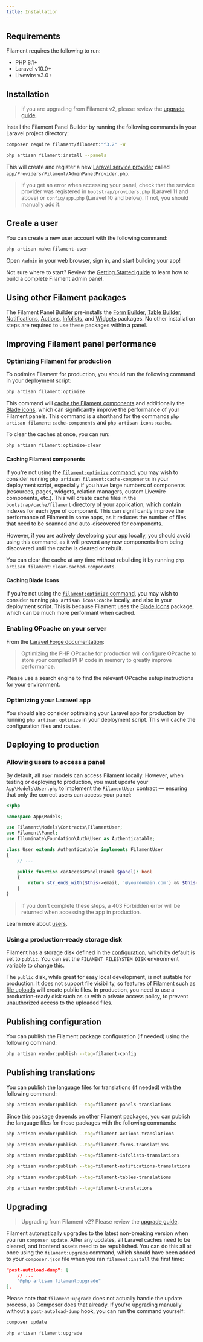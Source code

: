 ```yaml
---
title: Installation
---
```


## Requirements

Filament requires the following to run:

- PHP 8.1+
- Laravel v10.0+
- Livewire v3.0+

## Installation

> If you are upgrading from Filament v2, please review the [upgrade guide](upgrade-guide).

Install the Filament Panel Builder by running the following commands in your Laravel project directory:

```bash
composer require filament/filament:"^3.2" -W

php artisan filament:install --panels
```

This will create and register a new [Laravel service provider](https://laravel.com/docs/providers) called `app/Providers/Filament/AdminPanelProvider.php`.

> If you get an error when accessing your panel, check that the service provider was registered in `bootstrap/providers.php` (Laravel 11 and above) or `config/app.php` (Laravel 10 and below). If not, you should manually add it.

## Create a user
You can create a new user account with the following command:

```bash
php artisan make:filament-user
```

Open `/admin` in your web browser, sign in, and start building your app!

Not sure where to start? Review the [Getting Started guide](getting-started) to learn how to build a complete Filament admin panel.

## Using other Filament packages
The Filament Panel Builder pre-installs the [Form Builder](/docs/forms), [Table Builder](/docs/tables), [Notifications](/docs/notifications), [Actions](/docs/actions), [Infolists](/docs/infolists), and [Widgets](/docs/widgets) packages. No other installation steps are required to use these packages within a panel.

## Improving Filament panel performance

### Optimizing Filament for production

To optimize Filament for production, you should run the following command in your deployment script:

```bash
php artisan filament:optimize
```

This command will [cache the Filament components](#caching-filament-components) and additionally the [Blade icons](#caching-blade-icons), which can significantly improve the performance of your Filament panels. This command is a shorthand for the commands `php artisan filament:cache-components` and `php artisan icons:cache`.

To clear the caches at once, you can run:

```bash
php artisan filament:optimize-clear
```

#### Caching Filament components

If you're not using the [`filament:optimize` command](#optimizing-filament-for-production), you may wish to consider running `php artisan filament:cache-components` in your deployment script, especially if you have large numbers of components (resources, pages, widgets, relation managers, custom Livewire components, etc.). This will create cache files in the `bootstrap/cache/filament` directory of your application, which contain indexes for each type of component. This can significantly improve the performance of Filament in some apps, as it reduces the number of files that need to be scanned and auto-discovered for components.

However, if you are actively developing your app locally, you should avoid using this command, as it will prevent any new components from being discovered until the cache is cleared or rebuilt.

You can clear the cache at any time without rebuilding it by running `php artisan filament:clear-cached-components`.

#### Caching Blade Icons

If you're not using the [`filament:optimize` command](#optimizing-filament-for-production), you may wish to consider running `php artisan icons:cache` locally, and also in your deployment script. This is because Filament uses the [Blade Icons](https://blade-ui-kit.com/blade-icons) package, which can be much more performant when cached.

### Enabling OPcache on your server

From the [Laravel Forge documentation](https://forge.laravel.com/docs/servers/php.html#opcache):

> Optimizing the PHP OPcache for production will configure OPcache to store your compiled PHP code in memory to greatly improve performance.

Please use a search engine to find the relevant OPcache setup instructions for your environment.

### Optimizing your Laravel app

You should also consider optimizing your Laravel app for production by running `php artisan optimize` in your deployment script. This will cache the configuration files and routes.

## Deploying to production

### Allowing users to access a panel

By default, all `User` models can access Filament locally. However, when testing or deploying to production, you must update your `App\Models\User.php` to implement the `FilamentUser` contract — ensuring that only the correct users can access your panel:

```php
<?php

namespace App\Models;

use Filament\Models\Contracts\FilamentUser;
use Filament\Panel;
use Illuminate\Foundation\Auth\User as Authenticatable;

class User extends Authenticatable implements FilamentUser
{
    // ...

    public function canAccessPanel(Panel $panel): bool
    {
        return str_ends_with($this->email, '@yourdomain.com') && $this->hasVerifiedEmail();
    }
}
```

> If you don't complete these steps, a 403 Forbidden error will be returned when accessing the app in production.

Learn more about [users](users).

### Using a production-ready storage disk

Filament has a storage disk defined in the [configuration](#publishing-configuration), which by default is set to `public`. You can set the `FILAMENT_FILESYSTEM_DISK` environment variable to change this.

The `public` disk, while great for easy local development, is not suitable for production. It does not support file visibility, so features of Filament such as [file uploads](../forms/fields/file-upload) will create public files. In production, you need to use a production-ready disk such as `s3` with a private access policy, to prevent unauthorized access to the uploaded files.

## Publishing configuration

You can publish the Filament package configuration (if needed) using the following command:

```bash
php artisan vendor:publish --tag=filament-config
```

## Publishing translations

You can publish the language files for translations (if needed) with the following command:

```bash
php artisan vendor:publish --tag=filament-panels-translations
```

Since this package depends on other Filament packages, you can publish the language files for those packages with the following commands:

```bash
php artisan vendor:publish --tag=filament-actions-translations

php artisan vendor:publish --tag=filament-forms-translations

php artisan vendor:publish --tag=filament-infolists-translations

php artisan vendor:publish --tag=filament-notifications-translations

php artisan vendor:publish --tag=filament-tables-translations

php artisan vendor:publish --tag=filament-translations
```

## Upgrading

> Upgrading from Filament v2? Please review the [upgrade guide](upgrade-guide).

Filament automatically upgrades to the latest non-breaking version when you run `composer update`. After any updates, all Laravel caches need to be cleared, and frontend assets need to be republished. You can do this all at once using the `filament:upgrade` command, which should have been added to your `composer.json` file when you ran `filament:install` the first time:

```json
"post-autoload-dump": [
    // ...
    "@php artisan filament:upgrade"
],
```

Please note that `filament:upgrade` does not actually handle the update process, as Composer does that already. If you're upgrading manually without a `post-autoload-dump` hook, you can run the command yourself:

```bash
composer update

php artisan filament:upgrade
```

